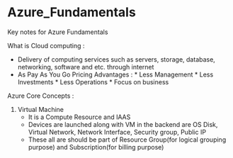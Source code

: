 # Azure_Fundamentals
Key notes for Azure Fundamentals

What is Cloud computing :
   * Delivery of computing services such as servers, storage, database, networking, software and etc. through internet
   * As Pay As You Go Pricing
Advantages :
    * Less Management
    * Less Investments
    * Less Operations
    * Focus on business
 
 Azure Core Concepts :
 1. Virtual Machine 
       * It is a Compute Resource and IAAS 
       * Devices are launched along with VM in the backend are OS Disk, Virtual Network, Network Interface, Security group, Public IP
       * These all are should be part of Resource Group(for logical grouping purpose) and Subscription(for billing purpose)

